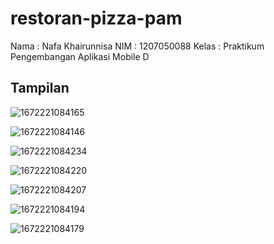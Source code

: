 # restoran-pizza-pam

Nama  : Nafa Khairunnisa
NIM   : 1207050088
Kelas : Praktikum Pengembangan Aplikasi Mobile D

## Tampilan
![1672221084165](https://user-images.githubusercontent.com/83491188/209794214-2184e718-5994-41a7-b4d7-4b466ea08686.jpg)

![1672221084146](https://user-images.githubusercontent.com/83491188/209794263-5729f86c-ca1e-4b74-aa77-15c3a3f3aa55.jpg)

![1672221084234](https://user-images.githubusercontent.com/83491188/209794324-3a692458-0e5d-4aad-81ee-94f602011d86.jpg)

![1672221084220](https://user-images.githubusercontent.com/83491188/209794353-ac2758fa-e1dd-460c-a0ba-79cfb9bbfdc7.jpg)

![1672221084207](https://user-images.githubusercontent.com/83491188/209794383-45e61164-6091-4da1-9a77-51b06f14c3ee.jpg)

![1672221084194](https://user-images.githubusercontent.com/83491188/209794403-6a1ebf4e-2d85-4389-96c6-0956f3e7824e.jpg)

![1672221084179](https://user-images.githubusercontent.com/83491188/209794419-5351afc6-f0c1-4cb6-be00-41584eca1810.jpg)
